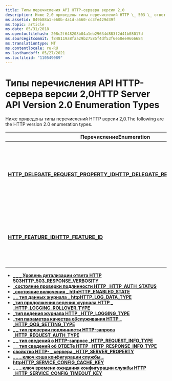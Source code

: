 ```yaml
---
title: Типы перечисления API HTTP-сервера версии 2,0
description: Ниже 2,0 приведены типы перечислений HTTP \_ 503 \_ ответ \_ вербоситихттп \_ AUTH \_ статушттп \_ Enabled \_ статехттп \_ журнала \_ \_ типехттп \_ LOGGING \_ Смена \_ типехттп \_ ведение журнала \_ типехттп \_ качества обслуживания типехттп \_ \_ \_ запрос \_ аутентификации типехттп \_ \_ запрос \_ сведения \_ типехттп \_ ответа \_ сведения \_ TYPEHTTP \_ сервер \_ PROPERTYHTTP \_ Служба \_ кэш конфигурации \_ \_ KEYHTTP \_ \_ \_ время ожидания настройки службы \_
ms.assetid: 849b88a1-e60b-4a1d-a660-cc3fe429d39f
ms.topic: article
ms.date: 05/31/2018
ms.openlocfilehash: 208c2f648208b04a1eb29634d883f2d41b08017d
ms.sourcegitcommit: f848119a8faa29b27585f4df53f6e50ee9666684
ms.translationtype: MT
ms.contentlocale: ru-RU
ms.lasthandoff: 05/27/2021
ms.locfileid: "110549089"
---
```

# <a name="http-server-api-version-20-enumeration-types"></a><span data-ttu-id="60e8c-103">Типы перечисления API HTTP-сервера версии 2,0</span><span class="sxs-lookup"><span data-stu-id="60e8c-103">HTTP Server API Version 2.0 Enumeration Types</span></span>

<span data-ttu-id="60e8c-104">Ниже приведены типы перечислений HTTP версии 2,0.</span><span class="sxs-lookup"><span data-stu-id="60e8c-104">The following are the HTTP version 2.0 enumeration types.</span></span>

| <span data-ttu-id="60e8c-105">Перечисление</span><span class="sxs-lookup"><span data-stu-id="60e8c-105">Enumeration</span></span> | <span data-ttu-id="60e8c-106">Описание</span><span class="sxs-lookup"><span data-stu-id="60e8c-106">Description</span></span> |
|-|-|
| [<span data-ttu-id="60e8c-107">**HTTP_DELEGATE_REQUEST_PROPERTY_ID**</span><span class="sxs-lookup"><span data-stu-id="60e8c-107">**HTTP_DELEGATE_REQUEST_PROPERTY_ID**</span></span>](/windows/win32/api/http/ne-http-http_delegate_request_property_id) | <span data-ttu-id="60e8c-108">Определяет константы, указывающие тип сведений о свойстве для запроса делегата.</span><span class="sxs-lookup"><span data-stu-id="60e8c-108">Defines constants that specify a type of property information for a delegate request.</span></span> |
| [<span data-ttu-id="60e8c-109">**HTTP_FEATURE_ID**</span><span class="sxs-lookup"><span data-stu-id="60e8c-109">**HTTP_FEATURE_ID**</span></span>](/windows/win32/api/http/ne-http-http_feature_id) | <span data-ttu-id="60e8c-110">Определяет константы, указывающие идентификатор для компонента HTTP.</span><span class="sxs-lookup"><span data-stu-id="60e8c-110">Defines constants that specify an identifier for an HTTP feature.</span></span> |

-   [<span data-ttu-id="60e8c-111">**\_ \_ \_ Уровень детализации ответа HTTP 503**</span><span class="sxs-lookup"><span data-stu-id="60e8c-111">**HTTP\_503\_RESPONSE\_VERBOSITY**</span></span>](/windows/desktop/api/Http/ne-http-http_503_response_verbosity)
-   [<span data-ttu-id="60e8c-112">**\_состояние проверки подлинности HTTP \_**</span><span class="sxs-lookup"><span data-stu-id="60e8c-112">**HTTP\_AUTH\_STATUS**</span></span>](/windows/desktop/api/Http/ne-http-http_auth_status)
-   [<span data-ttu-id="60e8c-113">**\_состояние включения \_ http**</span><span class="sxs-lookup"><span data-stu-id="60e8c-113">**HTTP\_ENABLED\_STATE**</span></span>](/windows/desktop/api/Http/ne-http-http_enabled_state)
-   [<span data-ttu-id="60e8c-114">**\_ \_ тип данных журнала \_ http**</span><span class="sxs-lookup"><span data-stu-id="60e8c-114">**HTTP\_LOG\_DATA\_TYPE**</span></span>](/windows/desktop/api/Http/ne-http-http_log_data_type)
-   [<span data-ttu-id="60e8c-115">**\_тип продолжения ведения журнала HTTP \_ \_**</span><span class="sxs-lookup"><span data-stu-id="60e8c-115">**HTTP\_LOGGING\_ROLLOVER\_TYPE**</span></span>](/windows/desktop/api/Http/ne-http-http_logging_rollover_type)
-   [<span data-ttu-id="60e8c-116">**\_тип ведения журнала HTTP \_**</span><span class="sxs-lookup"><span data-stu-id="60e8c-116">**HTTP\_LOGGING\_TYPE**</span></span>](/windows/desktop/api/Http/ne-http-http_logging_type)
-   [<span data-ttu-id="60e8c-117">**\_тип параметра качества обслуживания HTTP \_ \_**</span><span class="sxs-lookup"><span data-stu-id="60e8c-117">**HTTP\_QOS\_SETTING\_TYPE**</span></span>](/windows/desktop/api/Http/ne-http-http_qos_setting_type)
-   [<span data-ttu-id="60e8c-118">**\_ \_ тип проверки подлинности HTTP-запроса \_**</span><span class="sxs-lookup"><span data-stu-id="60e8c-118">**HTTP\_REQUEST\_AUTH\_TYPE**</span></span>](/windows/desktop/api/Http/ne-http-http_request_auth_type)
-   [<span data-ttu-id="60e8c-119">**\_ \_ тип сведений о HTTP-запросе \_**</span><span class="sxs-lookup"><span data-stu-id="60e8c-119">**HTTP\_REQUEST\_INFO\_TYPE**</span></span>](/windows/desktop/api/Http/ne-http-http_request_info_type)
-   [<span data-ttu-id="60e8c-120">**\_ \_ тип сведений об ОТВЕТе HTTP \_**</span><span class="sxs-lookup"><span data-stu-id="60e8c-120">**HTTP\_RESPONSE\_INFO\_TYPE**</span></span>](/windows/desktop/api/Http/ne-http-http_response_info_type)
-   [<span data-ttu-id="60e8c-121">**свойство HTTP- \_ сервера \_**</span><span class="sxs-lookup"><span data-stu-id="60e8c-121">**HTTP\_SERVER\_PROPERTY**</span></span>](/windows/desktop/api/Http/ne-http-http_server_property)
-   [<span data-ttu-id="60e8c-122">**\_ \_ \_ ключ кэша конфигурации службы \_ http**</span><span class="sxs-lookup"><span data-stu-id="60e8c-122">**HTTP\_SERVICE\_CONFIG\_CACHE\_KEY**</span></span>](/windows/desktop/api/Http/ne-http-http_service_config_cache_key)
-   [<span data-ttu-id="60e8c-123">**\_ \_ \_ ключ времени ожидания конфигурации службы HTTP \_**</span><span class="sxs-lookup"><span data-stu-id="60e8c-123">**HTTP\_SERVICE\_CONFIG\_TIMEOUT\_KEY**</span></span>](/windows/desktop/api/Http/ne-http-http_service_config_timeout_key)
